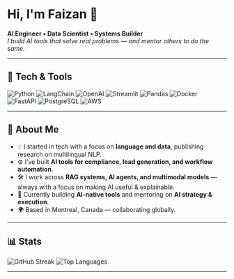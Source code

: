 # Hi, I'm Faizan 👋  
**AI Engineer • Data Scientist • Systems Builder**  
*I build AI tools that solve real problems — and mentor others to do the same.*

---

## 🚀 Tech & Tools
![Python](https://img.shields.io/badge/Python-3776AB?style=for-the-badge&logo=python&logoColor=white)
![LangChain](https://img.shields.io/badge/LangChain-000000?style=for-the-badge&logo=chainlink&logoColor=white)
![OpenAI](https://img.shields.io/badge/OpenAI-412991?style=for-the-badge&logo=openai&logoColor=white)
![Streamlit](https://img.shields.io/badge/Streamlit-FF4B4B?style=for-the-badge&logo=streamlit&logoColor=white)
![Pandas](https://img.shields.io/badge/Pandas-150458?style=for-the-badge&logo=pandas&logoColor=white)
![Docker](https://img.shields.io/badge/Docker-2496ED?style=for-the-badge&logo=docker&logoColor=white)
![FastAPI](https://img.shields.io/badge/FastAPI-009688?style=for-the-badge&logo=fastapi&logoColor=white)
![PostgreSQL](https://img.shields.io/badge/PostgreSQL-4169E1?style=for-the-badge&logo=postgresql&logoColor=white)
![AWS](https://img.shields.io/badge/AWS-FF9900?style=for-the-badge&logo=amazonaws&logoColor=white)

---

## 📌 About Me
- 💡 I started in tech with a focus on **language and data**, publishing research on multilingual NLP.  
- ⚙️ I’ve built **AI tools for compliance, lead generation, and workflow automation**.  
- 🛠 I work across **RAG systems, AI agents, and multimodal models** — always with a focus on making AI useful & explainable.  
- 🌱 Currently building **AI-native tools** and mentoring on **AI strategy & execution**.  
- 🌍 Based in Montreal, Canada — collaborating globally.  

---

## 📊 Stats
![GitHub Streak](https://streak-stats.demolab.com?user=innovatewithfaizan&theme=radical&hide_border=true&v=1)
![Top Languages](https://github-readme-stats.vercel.app/api/top-langs/?username=innovatewithfaizan&layout=compact&theme=radical&v=1)


---

